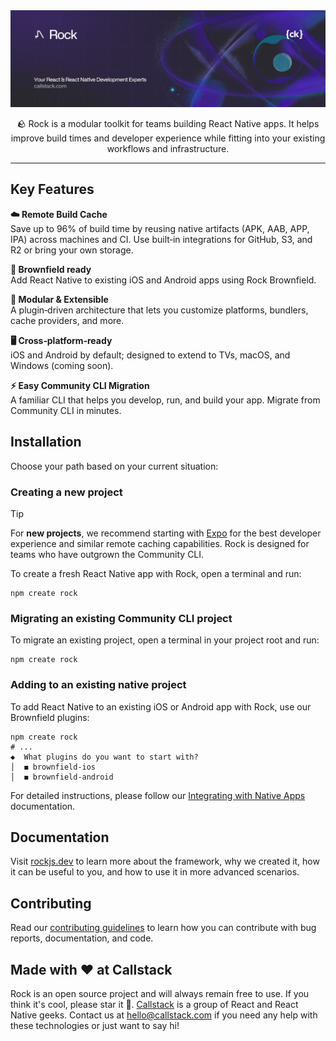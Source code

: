 <a href="https://www.callstack.com/open-source?utm_campaign=generic&utm_source=github&utm_medium=referral&utm_content=rock" align="center">
  <picture>
    <img alt="Rock" src="https://github.com/callstack/rock/raw/main/banner.jpg">
  </picture>
</a>
<p align="center">
  🪨 Rock is a modular toolkit for teams building React Native apps. It helps improve build times and developer experience while fitting into your existing workflows and infrastructure.
</p>

---

## Key Features

**☁️ Remote Build Cache**  
Save up to 96% of build time by reusing native artifacts (APK, AAB, APP, IPA) across machines and CI. Use built‑in integrations for GitHub, S3, and R2 or bring your own storage.

**🔗 Brownfield ready**  
Add React Native to existing iOS and Android apps using Rock Brownfield.

**🔌 Modular & Extensible**  
A plugin‑driven architecture that lets you customize platforms, bundlers, cache providers, and more.

**🖥️ Cross‑platform‑ready**  
iOS and Android by default; designed to extend to TVs, macOS, and Windows (coming soon).

**⚡ Easy Community CLI Migration**  
A familiar CLI that helps you develop, run, and build your app. Migrate from Community CLI in minutes.

## Installation

Choose your path based on your current situation:

### Creating a new project

> [!TIP] 
> For **new projects**, we recommend starting with [Expo](https://expo.dev) for the best developer experience and similar remote caching capabilities. Rock is designed for teams who have outgrown the Community CLI.

To create a fresh React Native app with Rock, open a terminal and run:

```shell
npm create rock
```

### Migrating an existing Community CLI project

To migrate an existing project, open a terminal in your project root and run:

```shell
npm create rock
```

### Adding to an existing native project

To add React Native to an existing iOS or Android app with Rock, use our Brownfield plugins:

```shell
npm create rock
# ...
◆  What plugins do you want to start with?
│  ◼ brownfield-ios
│  ◼ brownfield-android
```

For detailed instructions, please follow our [Integrating with Native Apps](https://rockjs.dev/docs/brownfield/intro) documentation.

## Documentation

Visit [rockjs.dev](https://rockjs.dev) to learn more about the framework, why we created it, how it can be useful to you, and how to use it in more advanced scenarios.

## Contributing

Read our [contributing guidelines](CONTRIBUTING.md) to learn how you can contribute with bug reports, documentation, and code.

## Made with ❤️ at Callstack

Rock is an open source project and will always remain free to use. If you think it's cool, please star it 🌟. [Callstack](https://www.callstack.com/?utm_source=github.com&utm_medium=referral&utm_campaign=rock&utm_term=readme-with-love) is a group of React and React Native geeks. Contact us at [hello@callstack.com](mailto:hello@callstack.com) if you need any help with these technologies or just want to say hi!

